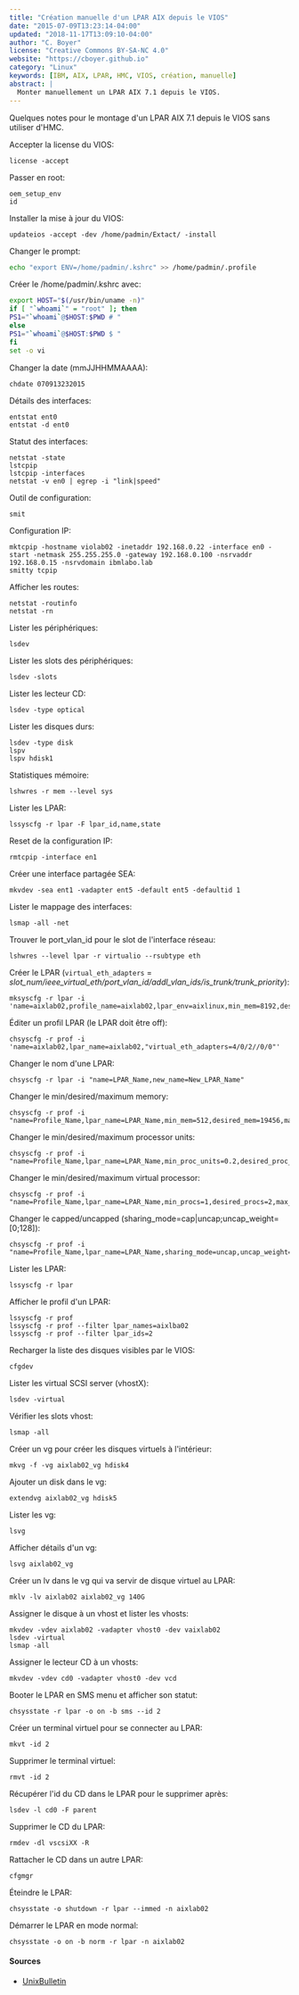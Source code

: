 ```yaml
---
title: "Création manuelle d'un LPAR AIX depuis le VIOS"
date: "2015-07-09T13:23:14-04:00"
updated: "2018-11-17T13:09:10-04:00"
author: "C. Boyer"
license: "Creative Commons BY-SA-NC 4.0"
website: "https://cboyer.github.io"
category: "Linux"
keywords: [IBM, AIX, LPAR, HMC, VIOS, création, manuelle]
abstract: |
  Monter manuellement un LPAR AIX 7.1 depuis le VIOS.
---
```



Quelques notes pour le montage d'un LPAR AIX 7.1 depuis le VIOS sans utiliser d'HMC.


Accepter la license du VIOS:

```console
license -accept
```

Passer en root:

```console
oem_setup_env
id
```

Installer la mise à jour du VIOS:

```console
updateios -accept -dev /home/padmin/Extact/ -install
```

Changer le prompt:

```bash
echo "export ENV=/home/padmin/.kshrc" >> /home/padmin/.profile
```

Créer le /home/padmin/.kshrc avec:

```bash
export HOST="$(/usr/bin/uname -n)"
if [ "`whoami`" = "root" ]; then
PS1="`whoami`@$HOST:$PWD # "
else
PS1="`whoami`@$HOST:$PWD $ "
fi
set -o vi
```

Changer la date (mmJJHHMMAAAA):

```console
chdate 070913232015
```

Détails des interfaces:

```console
entstat ent0
entstat -d ent0
```

Statut des interfaces:

```console
netstat -state
lstcpip
lstcpip -interfaces
netstat -v en0 | egrep -i "link|speed"
```

Outil de configuration:

```console
smit
```

Configuration IP:

```console
mktcpip -hostname violab02 -inetaddr 192.168.0.22 -interface en0 -start -netmask 255.255.255.0 -gateway 192.168.0.100 -nsrvaddr 192.168.0.15 -nsrvdomain ibmlabo.lab
smitty tcpip
```

Afficher les routes:

```console
netstat -routinfo
netstat -rn
```

Lister les périphériques:

```console
lsdev
```

Lister les slots des périphériques:

```console
lsdev -slots
```

Lister les lecteur CD:

```console
lsdev -type optical
```

Lister les disques durs:

```console
lsdev -type disk
lspv
lspv hdisk1
```

Statistiques mémoire:

```console
lshwres -r mem --level sys
```

Lister les LPAR:

```console
lssyscfg -r lpar -F lpar_id,name,state
```

Reset de la configuration IP:

```console
rmtcpip -interface en1
```

Créer une interface partagée SEA:

```console
mkvdev -sea ent1 -vadapter ent5 -default ent5 -defaultid 1
```

Lister le mappage des interfaces:

```console
lsmap -all -net
```

Trouver le port_vlan_id pour le slot de l'interface réseau:

```console
lshwres --level lpar -r virtualio --rsubtype eth
```

Créer le LPAR (`virtual_eth_adapters` = *slot_num/ieee_virtual_eth/port_vlan_id/addl_vlan_ids/is_trunk/trunk_priority*):

```console
mksyscfg -r lpar -i 'name=aixlab02,profile_name=aixlab02,lpar_env=aixlinux,min_mem=8192,desired_mem=16384,max_mem=32768,proc_mode=shared,min_procs=1,desired_procs=2,max_procs=4,min_proc_units=1,desired_proc_units=2,max_proc_units=4,sharing_mode=uncap,uncap_weight=128,boot_mode=norm,auto_start=1,"virtual_scsi_adapters=2/client/1/vioserver/11/1","virtual_eth_adapters=4/0/2//0/0"'
```

Éditer un profil LPAR (le LPAR doit être off):

```console
chsyscfg -r prof -i 'name=aixlab02,lpar_name=aixlab02,"virtual_eth_adapters=4/0/2//0/0"'
```

Changer le nom d'une LPAR:

```console
chsyscfg -r lpar -i "name=LPAR_Name,new_name=New_LPAR_Name"
```

Changer le min/desired/maximum memory:

```console
chsyscfg -r prof -i "name=Profile_Name,lpar_name=LPAR_Name,min_mem=512,desired_mem=19456,max_mem=20480"
```

Changer le min/desired/maximum processor units:

```console
chsyscfg -r prof -i "name=Profile_Name,lpar_name=LPAR_Name,min_proc_units=0.2,desired_proc_units=0.5,max_proc_units=2.0"
```

Changer le min/desired/maximum virtual processor:

```console
chsyscfg -r prof -i "name=Profile_Name,lpar_name=LPAR_Name,min_procs=1,desired_procs=2,max_procs=6"
```

Changer le capped/uncapped (sharing_mode=cap|uncap;uncap_weight=[0;128]):

```console
chsyscfg -r prof -i "name=Profile_Name,lpar_name=LPAR_Name,sharing_mode=uncap,uncap_weight=128"
```

Lister les LPAR:

```console
lssyscfg -r lpar
```

Afficher le profil d'un LPAR:

```console
lssyscfg -r prof
lssyscfg -r prof --filter lpar_names=aixlba02
lssyscfg -r prof --filter lpar_ids=2
```

Recharger la liste des disques visibles par le VIOS:

```console
cfgdev
```

Lister les virtual SCSI server (vhostX):

```console
lsdev -virtual
```

Vérifier les slots vhost:

```console
lsmap -all
```

Créer un vg pour créer les disques virtuels à l'intérieur:

```console
mkvg -f -vg aixlab02_vg hdisk4
```

Ajouter un disk dans le vg:

```console
extendvg aixlab02_vg hdisk5
```

Lister les vg:

```console
lsvg
```

Afficher détails d'un vg:

```console
lsvg aixlab02_vg
```

Créer un lv dans le vg qui va servir de disque virtuel au LPAR:

```console
mklv -lv aixlab02 aixlab02_vg 140G
```

Assigner le disque à un vhost et lister les vhosts:

```console
mkvdev -vdev aixlab02 -vadapter vhost0 -dev vaixlab02
lsdev -virtual
lsmap -all
```

Assigner le lecteur CD à un vhosts:

```console
mkvdev -vdev cd0 -vadapter vhost0 -dev vcd
```

Booter le LPAR en SMS menu et afficher son statut:

```console
chsysstate -r lpar -o on -b sms --id 2
```

Créer un terminal virtuel pour se connecter au LPAR:

```console
mkvt -id 2
```

Supprimer le terminal virtuel:

```console
rmvt -id 2
```

Récupérer l'id du CD dans le LPAR pour le supprimer après:

```console
lsdev -l cd0 -F parent
```

Supprimer le CD du LPAR:

```console
rmdev -dl vscsiXX -R
```

Rattacher le CD dans un autre LPAR:

```console
cfgmgr
```

Éteindre le LPAR:

```console
chsysstate -o shutdown -r lpar --immed -n aixlab02
```

Démarrer le LPAR en mode normal:

```console
chsysstate -o on -b norm -r lpar -n aixlab02
```


#### Sources

 - [UnixBulletin](http://www.unixbulletin.com/create-an-lpar-running-aix-7-1-on-a-power7-blade-with-vios-2-2/)
